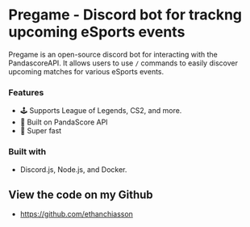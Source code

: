 # Pregame - Discord bot for trackng upcoming eSports events

Pregame is an open-source discord bot for interacting with the PandascoreAPI. It allows users to use `/` commands to easily discover upcoming matches for various eSports events.

### Features

- 🕹 Supports League of Legends, CS2, and more.
- 🐼 Built on PandaScore API
- 🚀 Super fast

### Built with 
- Discord.js, Node.js, and Docker.

## View the code on my Github
- https://github.com/ethanchiasson

